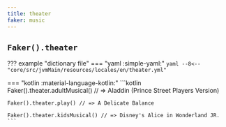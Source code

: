 ```yaml
---
title: theater
faker: music
---
```


## `Faker().theater`

??? example "dictionary file"
    === "yaml :simple-yaml:"
        ```yaml
        --8<-- "core/src/jvmMain/resources/locales/en/theater.yml"
        ```

=== "kotlin :material-language-kotlin:"
    ```kotlin
    Faker().theater.adultMusical() // => Aladdin (Prince Street Players Version)

    Faker().theater.play() // => A Delicate Balance

    Faker().theater.kidsMusical() // => Disney's Alice in Wonderland JR.
    ```
